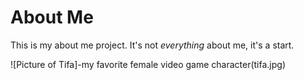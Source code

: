 # About Me

This is my about me project. It's not *everything* about me, it's a start.

![Picture of Tifa]-my favorite female video game character(tifa.jpg)